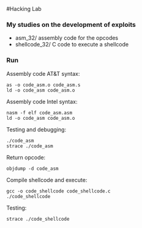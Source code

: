 #Hacking Lab

### My studies on the development of exploits

- asm_32/ assembly code for the opcodes
- shellcode_32/ C code to execute a shellcode

### Run

Assembly code AT&T syntax:

    as -o code_asm.o code_asm.s
    ld -o code_asm code_asm.o

Assembly code Intel syntax:

    nasm -f elf code_asm.asm
    ld -o code_asm code_asm.o

Testing and debugging:

    ./code_asm
    strace ./code_asm

Return opcode:

    objdump -d code_asm

Compile shellcode and execute:

    gcc -o code_shellcode code_shellcode.c
    ./code_shellcode

Testing:

    strace ./code_shellcode
